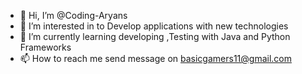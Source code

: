 - 👋 Hi, I’m @Coding-Aryans
- 👀 I’m interested in to Develop applications with new technologies 
- 🌱 I’m currently learning developing ,Testing with Java and Python Frameworks
- 📫 How to reach me send message on basicgamers11@gmail.com

<!---
Coding-Aryans/Coding-Aryans is a ✨ special ✨ repository because its `README.md` (this file) appears on your GitHub profile.
You can click the Preview link to take a look at your changes.
--->
